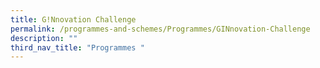 ```yaml
---
title: G!Nnovation Challenge
permalink: /programmes-and-schemes/Programmes/GINnovation-Challenge
description: ""
third_nav_title: "Programmes "
---
```

